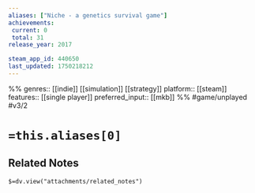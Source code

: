 ```yaml
---
aliases: ["Niche - a genetics survival game"]
achievements:
 current: 0
 total: 31
release_year: 2017

steam_app_id: 440650
last_updated: 1750218212
---
```

%%
genres:: [[indie]] [[simulation]] [[strategy]]
platform:: [[steam]]
features:: [[single player]]
preferred_input:: [[mkb]]
%%
#game/unplayed
#v3/2

# `=this.aliases[0]`
## Related Notes
`$=dv.view("attachments/related_notes")`